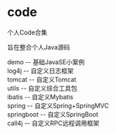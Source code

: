 # code
个人Code合集

旨在整合个人Java源码
 
demo    --  基础JavaSE小案例  
log4j   -- 自定义日志框架  
tomcat  -- 自定义Tomcat  
utils   -- 自定义综合工具包  
ibatis  -- 自定义Mybatis  
spring  -- 自定义Spring+SpringMVC  
springboot -- 自定义SpringBoot  
call4j  -- 自定义RPC远程调用框架
